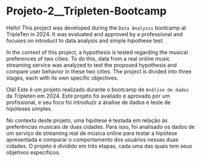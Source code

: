 # Projeto-2__Tripleten-Bootcamp
 
Hello! This project was developed during the `Data Analysis` bootcamp at TripleTen in 2024. It was evaluated and approved by a professional and focuses on introduct to data analysis and simple hipothese test.

In the context of this project, a hypothesis is tested regarding the musical preferences of two cities. To do this, data from a real online music streaming service was analyzed to test the proposed hypothesis and compare user behavior in these two cities. The project is divided into three stages, each with its own specific objectives.


Olá! Este é um projeto realizado durante o bootcamp de `Análise de dados` da Tripleten em 2024. Este projeto foi avaliado e aprovado por um profissional, e seu foco foi introduzir a ánalise de dados e teste de hipóteses simples.

No contexto deste projeto, uma hipótese é testada em relação às preferências musicais de duas cidades. Para isso, foi analisado os dados de um serviço de streaming real de música online para testar a hipótese apresentada e comparar o comportamento dos usuários nessas duas cidades. O projeto é dividido em três etapas, cada uma das quais tem seus objetivos específicos.


